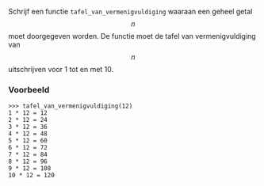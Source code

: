 Schrijf een functie `tafel_van_vermenigvuldiging` waaraan een geheel getal $$n$$ moet doorgegeven worden. De functie moet de tafel van vermenigvuldiging van $$n$$ uitschrijven voor 1 tot en met 10.

### Voorbeeld

```console?lang=python&prompt=>>>
>>> tafel_van_vermenigvuldiging(12)
1 * 12 = 12
2 * 12 = 24
3 * 12 = 36
4 * 12 = 48
5 * 12 = 60
6 * 12 = 72
7 * 12 = 84
8 * 12 = 96
9 * 12 = 108
10 * 12 = 120
```
